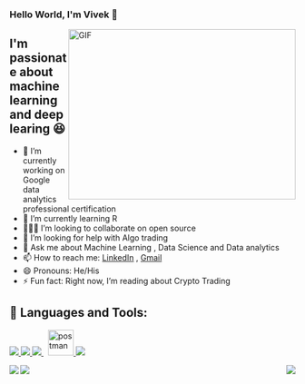 ### Hello World, I'm Vivek  👋

 <img align="right" alt="GIF" src="https://media.giphy.com/media/Xewa8pwHHvzheQFKDD/giphy.gif?cid=ecf05e47pqlct26glrz5i4er8dov8fn8377t6h63qv872q4z&rid=giphy.gif&ct=g" width="400" height="300" />


## I'm passionate about machine learning and deep learing 😆
- 🔭 I’m currently working on Google data analytics professional certification
- 🌱 I’m currently learning R                                             
- 🧑🏽‍💻 I’m looking to collaborate on open source
- 🤔 I’m looking for help with Algo trading
- 💬 Ask me about Machine Learning , Data Science and Data analytics
- 📫 How to reach me: [LinkedIn](www.linkedin.com/in/vvd-ram) , [Gmail](viveksivaram00@gmail.com)
- 😄 Pronouns: He/His
- ⚡ Fun fact: Right now, I’m reading about Crypto Trading




## 🚀 Languages and Tools:

<p align="left"> 
    <a href="https://www.java.com" target="_blank"> <img src="https://img.icons8.com/color/48/000000/java-coffee-cup-logo.png"/> </a>
    <a href="https://www.python.org" target="_blank"> <img src="https://img.icons8.com/color/48/000000/python.png"/> </a> 
    <a style="padding-right:8px;" href="https://www.mysql.com/" target="_blank"> <img src="https://img.icons8.com/fluent/50/000000/mysql-logo.png"/> </a>
    <a href="https://postman.com" target="_blank"> <img src="https://www.vectorlogo.zone/logos/getpostman/getpostman-icon.svg" alt="postman" width="45" height="45"/> </a>   
    <a href="https://git-scm.com/" target="_blank"> <img src="https://img.icons8.com/color/48/000000/git.png"/> </a> 


</p>
<img align="right" src="https://github-readme-stats.vercel.app/api/top-langs/?username=vivek-ram&theme=dark" />
<img align="left" src="https://github-readme-stats.vercel.app/api/pin/?username=vivek-ram&&repo=Flappy-Bird-Using-Artificial-Intelligence&theme=dark" />
<img align="left" src="https://github-readme-stats.vercel.app/api/pin/?username=vivek-ram&&repo=Skin-Cancer-Prediction-IOS-app&theme=dark" />

